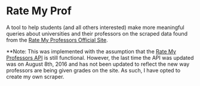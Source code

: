 # Rate My Prof

A tool to help students (and all others interested) make more meaningful queries about universities and their professors on the scraped data found from the [Rate My Professors Official Site](ratemyprofessors.com).

**Note: This was implemented with the assumption that the [Rate My Professors API](https://github.com/shafi-dayatar/rmp-api) is still functional. However, the last time the API was updated was on August 8th, 2016 and has not been updated to reflect the new way professors are being given grades on the site. As such, I have opted to create my own scraper.
